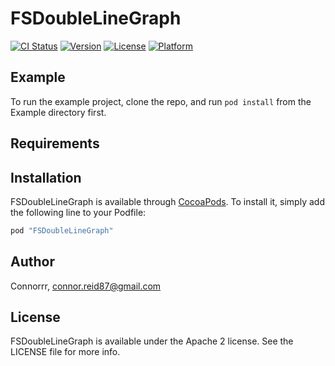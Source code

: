 # FSDoubleLineGraph

[![CI Status](http://img.shields.io/travis/Connorrr/FSDoubleLineGraph.svg?style=flat)](https://travis-ci.org/Connorrr/FSDoubleLineGraph)
[![Version](https://img.shields.io/cocoapods/v/FSDoubleLineGraph.svg?style=flat)](http://cocoapods.org/pods/FSDoubleLineGraph)
[![License](https://img.shields.io/cocoapods/l/FSDoubleLineGraph.svg?style=flat)](http://cocoapods.org/pods/FSDoubleLineGraph)
[![Platform](https://img.shields.io/cocoapods/p/FSDoubleLineGraph.svg?style=flat)](http://cocoapods.org/pods/FSDoubleLineGraph)

## Example

To run the example project, clone the repo, and run `pod install` from the Example directory first.

## Requirements

## Installation

FSDoubleLineGraph is available through [CocoaPods](http://cocoapods.org). To install
it, simply add the following line to your Podfile:

```ruby
pod "FSDoubleLineGraph"
```

## Author

Connorrr, connor.reid87@gmail.com

## License

FSDoubleLineGraph is available under the Apache 2 license. See the LICENSE file for more info.
